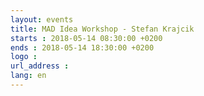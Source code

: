 ```yaml
---
layout: events
title: MAD Idea Workshop - Stefan Krajcik
starts : 2018-05-14 08:30:00 +0200
ends : 2018-05-14 18:30:00 +0200
logo :
url_address :
lang: en
---
```

